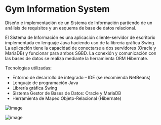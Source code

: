 # Gym Information System

Diseño e implementación de un Sistema de Información partiendo de un análisis de requisitos y un esquema de base de datos relacional.

El Sistema de Información es una aplicación cliente-servidor de escritorio implementada en lenguaje Java haciendo uso de la librería gráfica Swing. La aplicación tiene la capacidad de conectarse a dos servidores (Oracle y MariaDB) y funcionar para ambos SGBD. La conexión y comunicación con las bases de datos se realiza mediante la herramienta ORM Hibernate.

Tecnologías utilizadas:
- Entorno de desarrollo de integrado – IDE (se recomienda NetBeans)
- Lenguaje de programación Java
- Librería gráfica Swing
- Sistema Gestor de Bases de Datos: Oracle y MariaDB
- Herramienta de Mapeo Objeto-Relacional (Hibernate)


![image](https://github.com/user-attachments/assets/147e5d16-e1be-4fd6-b9ac-ab62634e2e2d)

![image](https://github.com/user-attachments/assets/abb475a2-d7b7-4711-b415-9792d5144815)
